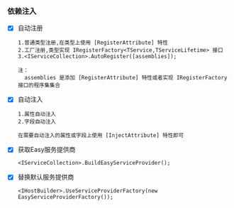 ### 依赖注入

- [x] 自动注册

  ~~~
  1.普通类型注册,在类型上使用 [RegisterAttribute] 特性
  2.工厂注册,类型实现 IRegisterFactory<TService,TServiceLifetime> 接口
  3.<IServiceCollection>.AutoRegister([assemblies]);
  
  注：
  	assemblies 是添加 [RegisterAttribute] 特性或者实现 IRegisterFactory 接口的程序集集合
  ~~~

- [x] 自动注入

  ~~~
  1.属性自动注入
  2.字段自动注入
  
  在需要自动注入的属性或字段上使用 [InjectAttribute] 特性即可
  ~~~

- [x] 获取Easy服务提供商

  ~~~
  <IServiceCollection>.BuildEasyServiceProvider();
  ~~~

- [x] 替换默认服务提供商

  ~~~
  <IHostBuilder>.UseServiceProviderFactory(new EasyServiceProviderFactory());
  ~~~